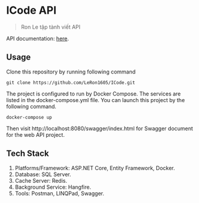 # ICode API
> Ron Le tập tành viết API

API documentation: [here](https://documenter.getpostman.com/view/15687929/VUxLy9Jm).
## Usage
Clone this repository by running following command
```
git clone https://github.com/LeRon1605/ICode.git
```
The project is configured to run by Docker Compose. The services are listed in the docker-compose.yml file. You can launch this project by the following command.
```
docker-compose up
```
Then visit http://localhost:8080/swagger/index.html for Swagger document for the web API project.

## Tech Stack
1. Platforms/Framework: ASP.NET Core, Entity Framework, Docker.
2. Database: SQL Server.
3. Cache Server: Redis.
4. Background Service: Hangfire.
5. Tools: Postman, LINQPad, Swagger.
